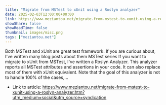 ```yaml
---
title: "Migrate from MSTest to xUnit using a Roslyn analyzer"
date: 2025-02-03T12:00:00+00:00
link: https://www.meziantou.net/migrate-from-mstest-to-xunit-using-a-roslyn-analyzer.htm?utm_medium=social&utm_source=syndication
showShare: false
showReadTime: false
thumbnail: images/misc.png
tags: ["meziantou.net"]
---
```

Both MSTest and xUnit are great test framework. If you are curious about, I've written many blog posts about them MSTest series If you want to migrate to xUnit from MSTest, I've written a Roslyn Analyzer. This analyzer reports all MSTest attributes and assertions in your code. It can also replace most of them with xUnit equivalent. Note that the goal of this analyzer is not to handle 100% of the cases,…

- Link to article: https://www.meziantou.net/migrate-from-mstest-to-xunit-using-a-roslyn-analyzer.htm?utm_medium=social&utm_source=syndication